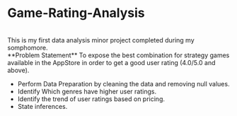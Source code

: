 # Game-Rating-Analysis
<br />
This is my first data analysis minor project completed during my somphomore.
<br />
**Problem Statement**
To expose the best combination for strategy games available in the AppStore in order to get a good user rating (4.0/5.0 and above).
<br />

- Perform Data Preparation by cleaning the data and removing null values.<br />
- Identify Which genres have higher user ratings.<br />
- Identify the trend of user ratings based on pricing.<br />
- State inferences.<br />
